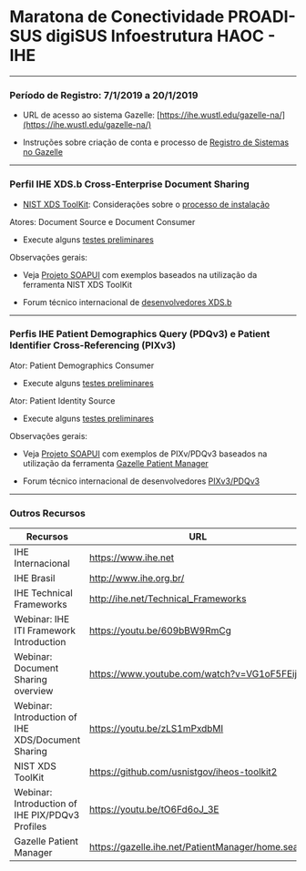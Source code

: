 # Maratona de Conectividade PROADI-SUS digiSUS Infoestrutura HAOC - IHE


-----
### Período de Registro: 7/1/2019 a 20/1/2019


- URL de acesso ao sistema Gazelle: [https://ihe.wustl.edu/gazelle-na/](https://ihe.wustl.edu/gazelle-na/)

- Instruções sobre criação de conta e processo de [Registro de Sistemas no Gazelle](Technical%20Instructions/tech_inst-1.md)

-----

### Perfil IHE XDS.b Cross-Enterprise Document Sharing  

- [NIST XDS ToolKit](https://github.com/usnistgov/iheos-toolkit2): Considerações sobre o [processo de instalação](Technical%20Instructions/tech_inst-2.md)

Atores: Document Source e Document Consumer

- Execute alguns [testes preliminares](Technical%20Instructions/tech_inst-3.md)

Observações gerais:

- Veja [Projeto SOAPUI](./SOAPUI%20Projects/NIST%20XDS-Toolkit-Examples-soapui-project.xml) com exemplos baseados na utilização da ferramenta NIST XDS ToolKit 

- Forum técnico internacional de [desenvolvedores XDS.b](https://groups.google.com/forum/#!forum/ihe-xds-implementors)

-----

### Perfis IHE Patient Demographics Query (PDQv3) e Patient Identifier Cross-Referencing (PIXv3)

Ator: Patient Demographics Consumer

- Execute alguns [testes preliminares](Technical%20Instructions/tech_inst-4.md)

Ator: Patient Identity Source 

- Execute alguns [testes preliminares](Technical%20Instructions/tech_inst-5.md)

Observações gerais:

- Veja [Projeto SOAPUI](./SOAPUI%20Projects/Gazelle-Patient-Manager-examples-soapui-project.xml) com exemplos de PIXv/PDQv3 baseados na utilização da ferramenta [Gazelle Patient Manager](https://gazelle.ihe.net/PatientManager/home.seam) 

- Forum técnico internacional de desenvolvedores [PIXv3/PDQv3](https://groups.google.com/forum/#!forum/ihe_pix_pdq_testing)

-----

### Outros Recursos


Recursos | URL
---------|-----
IHE Internacional | https://www.ihe.net 
IHE Brasil | http://www.ihe.org.br/ 
IHE Technical Frameworks | http://ihe.net/Technical_Frameworks 
Webinar: IHE ITI Framework Introduction | https://youtu.be/609bBW9RmCg 
Webinar: Document Sharing overview | https://www.youtube.com/watch?v=VG1oF5FEijY  
Webinar: Introduction of IHE XDS/Document Sharing | https://youtu.be/zLS1mPxdbMI
NIST XDS ToolKit | https://github.com/usnistgov/iheos-toolkit2
Webinar: Introduction of IHE PIX/PDQv3 Profiles | https://youtu.be/tO6Fd6oJ_3E 
Gazelle Patient Manager | https://gazelle.ihe.net/PatientManager/home.seam




